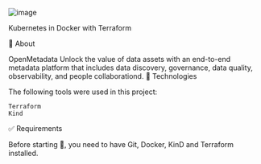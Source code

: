 ![image](https://user-images.githubusercontent.com/23049337/226212853-5b96a6ff-5a41-4b1c-9262-38666e43b491.png)

 
Kubernetes in Docker with Terraform



🎯 About

OpenMetadata Unlock the value of data assets with an end-to-end metadata platform that includes data discovery, governance, data quality, observability, and people collaborationd.
🚀 Technologies

The following tools were used in this project:

    Terraform
    Kind

✅ Requirements

Before starting 🏁, you need to have Git, Docker, KinD and Terraform installed.

